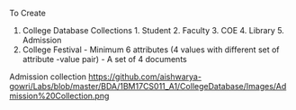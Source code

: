 To Create
1.  College Database
Collections  1. Student   2. Faculty   3. COE    4. Library  5. Admission 
 6. College Festival - Minimum 6 attributes (4 values with different set of attribute -value pair) - A set of 4 documents


Admission collection
https://github.com/aishwarya-gowri/Labs/blob/master/BDA/1BM17CS011_A1/CollegeDatabase/Images/Admission%20Collection.png
